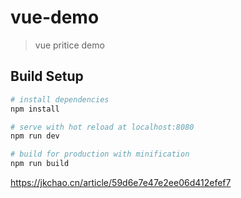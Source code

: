 # vue-demo

> vue pritice demo

## Build Setup

``` bash
# install dependencies
npm install

# serve with hot reload at localhost:8080
npm run dev

# build for production with minification
npm run build
```
https://jkchao.cn/article/59d6e7e47e2ee06d412efef7
